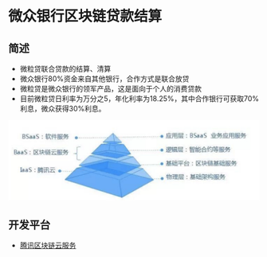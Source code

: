 # 微众银行区块链贷款结算
## 简述

- 微粒贷联合贷款的结算、清算
- 微众银行80%资金来自其他银行，合作方式是联合放贷
- 微粒贷是微众银行的领军产品，这是面向于个人的消费贷款
- 目前微粒贷日利率为万分之5，年化利率为18.25%，其中合作银行可获取70%利息，微众获得30%利息。

![微众银行区块链贷款结算](media/清算-微众银行微粒贷-微众银行区块链贷款结算.jpg)


## 开发平台

- [腾讯区块链云服务](../行业-BAAS/腾讯区块链云服务.md)

